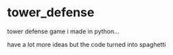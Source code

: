 # tower_defense

tower defense game i made in python...


have a lot more ideas but the code turned into spaghetti 

